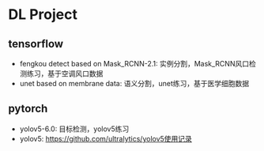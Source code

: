 # DL Project

## tensorflow
- fengkou detect based on Mask_RCNN-2.1: 实例分割，Mask_RCNN风口检测练习，基于空调风口数据
- unet based on membrane data: 语义分割，unet练习，基于医学细胞数据
## pytorch
- yolov5-6.0: 目标检测，yolov5练习
- yolov5: https://github.com/ultralytics/yolov5使用记录
